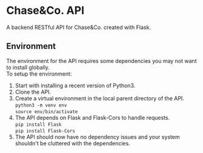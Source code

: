 # Chase&Co. API
A backend RESTful API for Chase&amp;Co. created with Flask.

## Environment  
The environment for the API requires some dependencies you may not want to install globally.  
To setup the environment:  

  1. Start with installing a recent version of Python3.  
  2. Clone the API. 
  3. Create a virtual environment in the local parent directory of the API.  
     `python3 -m venv env`  
     `source env/bin/activate`  
  4. The API depends on Flask and Flask-Cors to handle requests.  
     `pip install Flask`  
     `pip install Flask-Cors`  
  5. The API should now have no dependency issues and your system shouldn't be cluttered with the dependencies.  
